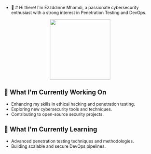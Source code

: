 - 👋 # Hi there!
I'm Ezzddinne Mhamdi, a passionate cybersecurity enthusiast with a strong interest in Penetration Testing and DevOps.

<div align="center">
  <img height="200" src="[https://i.imgflip.com/65efzo.gif](https://github.com/ezzddinne/ezzddinne/blob/main/banner.png](https://github.com/ezzddinne/ezzddinne/blob/main/banner.png)"  />
</div>

###

## 🔭 What I'm Currently Working On

- Enhancing my skills in ethical hacking and penetration testing.
- Exploring new cybersecurity tools and techniques.
- Contributing to open-source security projects.

## 🌱 What I'm Currently Learning

- Advanced penetration testing techniques and methodologies.
- Building scalable and secure DevOps pipelines.
<!---
ezzddinne/ezzddinne is a ✨ special ✨ repository because its `README.md` (this file) appears on your GitHub profile.
You can click the Preview link to take a look at your changes.
--->
